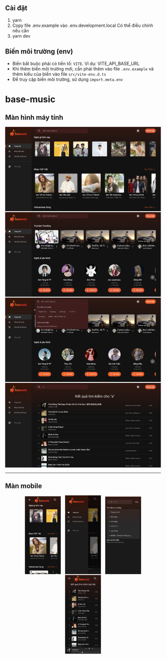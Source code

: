 ## Cài đặt

1. yarn
2. Copy file .env.example vào .env.development.local Có thể điều chỉnh nếu cần
3. yarn dev

## Biến môi trường (env)

- Biến bắt buộc phải có tiền tố: `VITE`. Ví dụ: VITE_API_BASE_URL
- Khi thêm biến môi trường mới, cần phải thêm vào file `.env.example` và thêm kiểu của biến vào file `src/vite-env.d.ts`
- Để truy cập biến môi trường, sử dụng `import.meta.env`
# base-music

## Màn hình máy tính
![Trang chủ](public/image/Screenshot/home.png "Trang chủ")
![Trang chủ](public/image/Screenshot/home2.png "Trang chủ")
![Tìm kiếm](public/image/Screenshot/search.png "Tìm kiếm")
![Kết quả tìm kiếm](public/image/Screenshot/search1.png "Tìm kiếm")

---

## Màn mobile
<div align="center">
  <img src="public/image/Screenshot/home3.png" alt="Trang chủ" width="23%" style="display: inline-block; margin: 0 5px;">
  <img src="public/image/Screenshot/sidebar.png" alt="sidebar" width="23%" style="display: inline-block; margin: 0 5px;">
  <img src="public/image/Screenshot/search2.png" alt="Tìm kiếm" width="23%" style="display: inline-block; margin: 0 5px;">
  <img src="public/image/Screenshot/search3.png" alt="Tìm kiếm" width="23%" style="display: inline-block; margin: 0 5px;">
</div>
